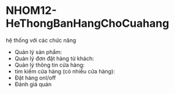 # NHOM12-HeThongBanHangChoCuahang
hệ thống với các chức năng
- Quản lý sản phẩm: 
- Quản lý đơn đặt hàng từ khách: 
- Quản lý thông tin cửa hàng:
- tìm kiếm cửa hàng (có nhiều cửa hàng): 
- Đặt hàng onl/off
- Đánh giá quán
